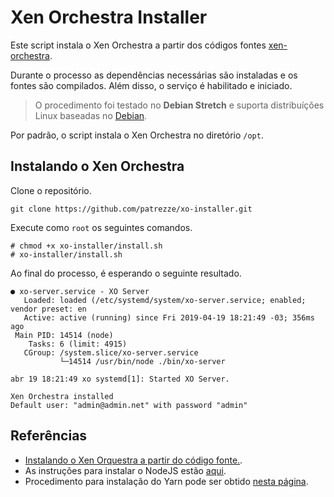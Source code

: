 # Xen Orchestra Installer

Este script instala o Xen Orchestra a partir dos códigos fontes [xen-orchestra](https://github.com/vatesfr/xen-orchestra).

Durante o processo as dependências necessárias são instaladas e os fontes são compilados. Além disso, o serviço é habilitado e iniciado.

> O procedimento foi testado no **Debian Stretch** e suporta distribuíções Linux baseadas no [Debian](https://www.debian.org).

Por padrão, o script instala o Xen Orchestra no diretório `/opt`.

## Instalando o Xen Orchestra

Clone o repositório.

```
git clone https://github.com/patrezze/xo-installer.git
```

Execute como `root` os seguintes comandos.

```
# chmod +x xo-installer/install.sh
# xo-installer/install.sh
```

Ao final do processo, é esperando o seguinte resultado.

```
● xo-server.service - XO Server
   Loaded: loaded (/etc/systemd/system/xo-server.service; enabled; vendor preset: en
   Active: active (running) since Fri 2019-04-19 18:21:49 -03; 356ms ago
 Main PID: 14514 (node)
    Tasks: 6 (limit: 4915)
   CGroup: /system.slice/xo-server.service
           └─14514 /usr/bin/node ./bin/xo-server

abr 19 18:21:49 xo systemd[1]: Started XO Server.

Xen Orchestra installed
Default user: "admin@admin.net" with password "admin"

```

## Referências
* [Instalando o Xen Orquestra a partir do código fonte.](https://xen-orchestra.com/docs/from_the_sources.html).
* As instruções para instalar o NodeJS estão [aqui](https://nodejs.org/en/download/package-manager/).
* Procedimento para instalação do Yarn pode ser obtido [nesta página](https://yarnpkg.com/en/docs/install).
